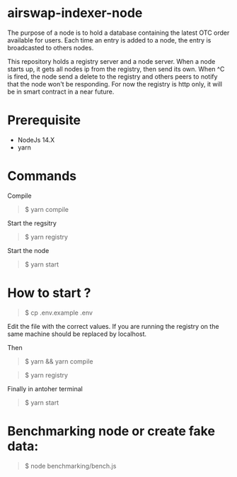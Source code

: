 # airswap-indexer-node
The purpose of a node is to hold a database containing the latest OTC order available for users.
Each time an entry is added to a node, the entry is broadcasted to others nodes.

This repository holds a registry server and a node server.
When a node starts up, it gets all nodes ip from the registry, then send its own.
When ^C is fired, the node send a delete to the registry and others peers to notify that the node won't be responding.
For now the registry is http only, it will be in smart contract in a near future.
# Prerequisite
- NodeJs 14.X
- yarn

# Commands
Compile
> $ yarn compile

Start the regsitry
> $  yarn registry

Start the node
> $ yarn start

# How to start ?
> $ cp .env.example .env

Edit the file with the correct values. If you are running the registry on the same machine <ip> should be replaced by localhost.

Then
>$ yarn && yarn compile

>$ yarn registry

Finally in antoher terminal
> $ yarn start

# Benchmarking node or create fake data:
> $ node benchmarking/bench.js
